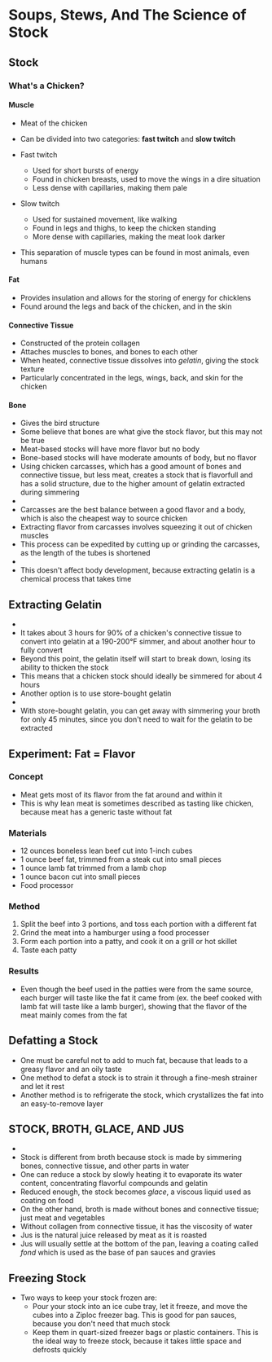 # Soups, Stews, And The Science of Stock

## Stock

### What's a Chicken?

#### Muscle

* Meat of the chicken
* Can be divided into two categories: **fast twitch** and **slow twitch**
* Fast twitch
  * Used for short bursts of energy
  * Found in chicken breasts, used to move the wings in a dire situation
  * Less dense with capillaries, making them pale

* Slow twitch
  * Used for sustained movement, like walking
  * Found in legs and thighs, to keep the chicken standing
  * More dense with capillaries, making the meat look darker

* This separation of muscle types can be found in most animals, even humans

#### Fat
* Provides insulation and allows for the storing of energy for chicklens
* Found around the legs and back of the chicken, and in the skin

#### Connective Tissue
* Constructed of the protein collagen
* Attaches muscles to bones, and bones to each other
* When heated, connective tissue dissolves into *gelatin*, giving the stock texture
* Particularly concentrated in the legs, wings, back, and skin for the chicken

#### Bone
  * Gives the bird structure
  * Some believe that bones are what give the stock flavor, but this may not be true
* Meat-based stocks will have more flavor but no body
* Bone-based stocks will have moderate amounts of body, but no flavor
* Using chicken carcasses, which has a good amount of bones and connective tissue, but less meat, creates a stock that is flavorfull and has a solid structure, due to the higher amount of gelatin extracted during simmering
* <!--- ADD IMAGE OF WELL-MADE STOCK HERE :) -->
* Carcasses are the best balance between a good flavor and a body, which is also the cheapest way to source chicken
* Extracting flavor from carcasses involves squeezing it out of chicken muscles
* This process can be expedited by cutting up or grinding the carcasses, as the length of the tubes is shortened
* <!--- Image of cut up chicken here? -->
* This doesn't affect body development, because extracting gelatin is a chemical process that takes time

## Extracting Gelatin 

* <!--- graph of flavor and body vs temperature here? -->
* It takes about 3 hours for 90% of a chicken's connective tissue to convert into gelatin at a 190-200°F simmer, and about another hour to fully convert
* Beyond this point, the gelatin itself will start to break down, losing its ability to thicken the stock
* This means that a chicken stock should ideally be simmered for about 4 hours
* Another option is to use store-bought gelatin
* <!--- Image of gelatin product? -->
* With store-bought gelatin, you can get away with simmering your broth for only 45 minutes, since you don't need to wait for the gelatin to be extracted

## Experiment: Fat = Flavor	

### Concept

* Meat gets most of its flavor from the fat around and within it
* This is why lean meat is sometimes described as tasting like chicken, because meat has a generic taste without fat

### Materials

* 12 ounces boneless lean beef  cut into 1-inch cubes
* 1 ounce beef fat, trimmed from a steak  cut into small pieces
* 1 ounce lamb fat trimmed from a lamb chop 
* 1 ounce bacon cut into small pieces
* Food processor

### Method

1. Split the beef into 3 portions, and toss each portion with a different fat
2. Grind the meat into a hamburger using a food processer
3. Form each portion into a patty, and cook it on a grill or hot skillet
4. Taste each patty

### Results

* Even though the beef used in the patties were from the same source, each burger will taste like the fat it came from (ex. the beef cooked with lamb fat will taste like a lamb burger), showing that the flavor of the meat mainly comes from the fat

## Defatting a Stock

* One must be careful not to add to much fat, because that leads to a greasy flavor and an oily taste
* One method to defat a stock is to strain it through a fine-mesh strainer and let it rest
* Another method is to refrigerate the stock, which crystallizes the fat into an easy-to-remove layer

## STOCK, BROTH, GLACE, AND JUS 

* <!--- Title? -->
* Stock is different from broth because stock is made by simmering bones, connective tissue, and other parts in water
* One can reduce a stock by slowly heating it to evaporate its water content, concentrating flavorful compounds and gelatin
* Reduced enough, the stock becomes *glace*, a viscous liquid used as coating on food
* On the other hand, broth is made without bones and connective tissue; just meat and vegetables
* Without collagen from connective tissue, it has the viscosity of water
* Jus is the natural juice released by meat as it is roasted
* Jus will usually settle at the bottom of the pan, leaving a coating called *fond* which is used as the base of pan sauces and gravies

## Freezing Stock

* Two ways to keep your stock frozen are:
  * Pour your stock into an ice cube tray, let it freeze, and move the cubes into a Ziploc freezer bag. This is good for pan sauces, because you don't need that much stock 
  * Keep them in quart-sized freezer bags or plastic containers. This is the ideal way to freeze stock,  because it takes little space and defrosts quickly